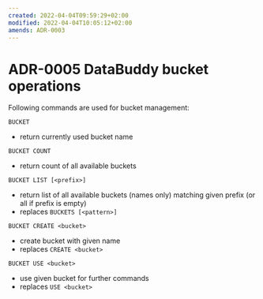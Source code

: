 ```yaml
---
created: 2022-04-04T09:59:29+02:00
modified: 2022-04-04T10:05:12+02:00
amends: ADR-0003
---
```


# ADR-0005 DataBuddy bucket operations

Following commands are used for bucket management:

`BUCKET`
- return currently used bucket name

`BUCKET COUNT`
- return count of all available buckets

`BUCKET LIST [<prefix>]`
- return list of all available buckets (names only) matching given prefix (or all if prefix is empty)
- replaces `BUCKETS [<pattern>]`

`BUCKET CREATE <bucket>`
- create bucket with given name
- replaces `CREATE <bucket>`

`BUCKET USE <bucket>`
- use given bucket for further commands
- replaces `USE <bucket>`
